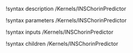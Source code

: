 !syntax description /Kernels/INSChorinPredictor

!syntax parameters /Kernels/INSChorinPredictor

!syntax inputs /Kernels/INSChorinPredictor

!syntax children /Kernels/INSChorinPredictor

